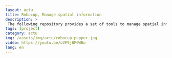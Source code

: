 ```yaml
---
layout: actu
title: Robocup, Manage spatial information 
description: > 
 The following repository provides a set of tools to manage spatial information into a Postgis DB. Collected bounding boxes are converted into 3d points (PCL) and clustered using a DBSCAN (x,y,z,category). Clusters are them registered into Postgis DB. More information here https://github.com/jacques-saraydaryan/ros_world_mng/tree/dev_palbator_postgis_js
tags: [project]
category: actu
img: /assets/img/actu/robocup-pepper.jpg
video: https://youtu.be/oVP9j8P0WBo
lang: en
---
```

